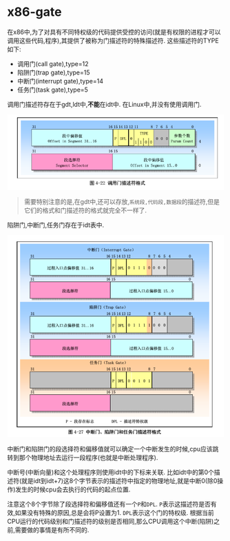 # x86-gate

在x86中,为了对具有不同特权级的代码提供受控的访问(就是有权限的进程才可以调用这些代码,程序),其提供了被称为门描述符的特殊描述符.
这些描述符的TYPE如下:

* 调用门(call gate),type=12
* 陷阱门(trap gate),type=15
* 中断门(interrupt gate),type=14
* 任务门(task gate),type=5

调用门描述符存在于gdt,ldt中,**不能**在idt中.
在Linux中,并没有使用调用门.

![](调用门描述符.png)



>需要特别注意的是,在gdt中,还可以存放,`系统段,代码段,数据段`的描述符,但是它们的格式和门描述符的格式就完全不一样了.


陷阱门,中断门,任务门存在于idt表中.

![](中断门,陷阱门,任务门描述符.png)

中断门和陷阱门的段选择符和偏移值就可以确定一个中断发生的时候,cpu应该跳转到那个物理地址去运行一段程序(也就是中断处理程序).

中断号(中断向量)和这个处理程序则使用idt中的下标来关联.
比如idt中的第0个描述符(就是idt到idt+7)这8个字节表示的描述符中指定的物理地址,就是中断0(除0操作)发生的时候cpu会去执行的代码的起点位置.

注意这个8个字节除了段选择符和偏移值还有一个`P`和`DPL`.
`P`表示这描述符是否有效,如果没有特殊的原因,总是会将P设置为1.
`DPL`表示这个门的特权级.
根据当前CPU运行的代码级别和门描述符的级别是否相同,那么CPU调用这个中断(陷阱)之前,需要做的事情是有所不同的.

